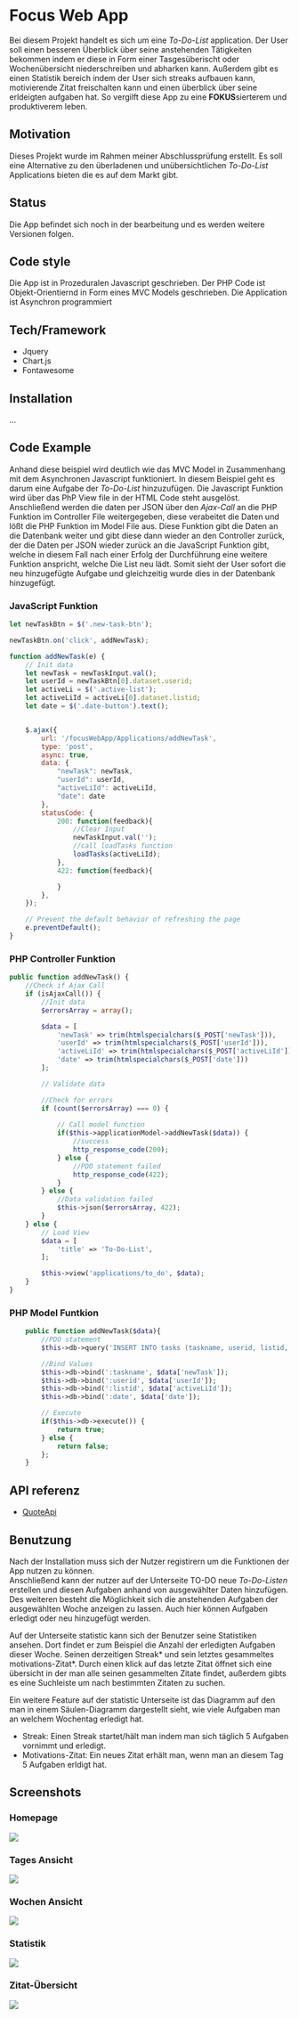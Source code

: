 # Focus Web App
Bei diesem Projekt handelt es sich um eine *To-Do-List* application. Der User soll einen besseren Überblick über seine anstehenden Tätigkeiten bekommen indem er diese in Form einer Tasgesüberischt oder Wochenübersicht niederschreiben und abharken kann. Außerdem gibt es einen Statistik bereich indem der User sich streaks aufbauen kann, motivierende Zitat freischalten kann und einen überblick über seine erldeigten aufgaben hat. So vergilft diese App zu eine **FOKUS**sierterem und produktiverem leben.  

## Motivation
Dieses Projekt wurde im Rahmen meiner Abschlussprüfung erstellt. Es soll eine Alternative zu den überladenen und unübersichtlichen *To-Do-List* Applications bieten die es auf dem Markt gibt.

## Status 
Die App befindet sich noch in der bearbeitung und es werden weitere Versionen folgen.

## Code style
Die App ist in Prozeduralen Javascript geschrieben. Der PHP Code ist Objekt-Orientiernd in Form eines MVC Models geschrieben. Die Application ist Asynchron programmiert 

## Tech/Framework 
- Jquery
- Chart.js
- Fontawesome

## Installation
...

## Code Example
Anhand diese beispiel wird deutlich wie das MVC Model in Zusammenhang mit dem Asynchronen Javascript funktioniert. In diesem Beispiel geht es darum eine Aufgabe der *To-Do-List* hinzuzufügen. Die Javascript Funktion wird über das PhP View file in der HTML Code steht ausgelöst. Anschließend werden die daten per JSON über den *Ajax-Call* an die PHP Funktion im Controller File weitergegeben, diese verabeitet die Daten und lößt die PHP Funktion im Model File aus. Diese Funktion gibt die Daten an die Datenbank weiter und gibt diese dann wieder an den Controller zurück, der die Daten per JSON wieder zurück an die JavaScript Funktion gibt, welche in diesem Fall nach einer Erfolg der Durchführung eine weitere Funktion anspricht, welche Die List neu lädt. Somit sieht der User sofort die neu hinzugefügte Aufgabe und gleichzeitig wurde dies in der Datenbank hinzugefügt.

### JavaScript Funktion

```JavaScript
let newTaskBtn = $('.new-task-btn');

newTaskBtn.on('click', addNewTask);

function addNewTask(e) {
    // Init data
    let newTask = newTaskInput.val();
    let userId = newTaskBtn[0].dataset.userid;
    let activeLi = $('.active-list');
    let activeLiId = activeLi[0].dataset.listid;
    let date = $('.date-button').text();


    $.ajax({
        url: '/focusWebApp/Applications/addNewTask',
		type: 'post',
		async: true,
		data: {
            "newTask": newTask,
            "userId": userId,
            "activeLiId": activeLiId,
            "date": date
		},
		statusCode: {
			200: function(feedback){
                //Clear Input
                newTaskInput.val('');
                //call loadTasks function
                loadTasks(activeLiId);
			},
			422: function(feedback){

			}
		},
    });

    // Prevent the default behavior of refreshing the page
    e.preventDefault();
} 
```

### PHP Controller Funktion

```php 
public function addNewTask() {
    //Check if Ajax Call
    if (isAjaxCall()) {
        //Init data 
        $errorsArray = array();

        $data = [
            'newTask' => trim(htmlspecialchars($_POST['newTask'])),
            'userId' => trim(htmlspecialchars($_POST['userId'])),
            'activeLiId' => trim(htmlspecialchars($_POST['activeLiId'])),
            'date' => trim(htmlspecialchars($_POST['date']))
        ];

        // Validate data

        //Check for errors
        if (count($errorsArray) === 0) {
            
            // Call model function
            if($this->applicationModel->addNewTask($data)) {
                //success
                http_response_code(200);
            } else {
                //PDO statement failed
                http_response_code(422);
            }
        } else {
            //Data validation failed
            $this->json($errorsArray, 422);
        }
    } else {
        // Load View
        $data = [
            'title' => 'To-Do-List',
        ];

        $this->view('applications/to_do', $data);
    }
}
```

### PHP Model Funtkion

```php
    public function addNewTask($data){
        //PDO statement
        $this->db->query('INSERT INTO tasks (taskname, userid, listid, date) VALUES (:taskname, :userid, :listid, :date)');

        //Bind Values
        $this->db->bind(':taskname', $data['newTask']);
        $this->db->bind(':userid', $data['userId']);
        $this->db->bind(':listid', $data['activeLiId']);
        $this->db->bind(':date', $data['date']);

        // Execute
        if($this->db->execute()) {
            return true;
        } else {
            return false;
        };
    }
```

## API referenz
- [QuoteApi](https://type.fit/api/quotes)

## Benutzung
Nach der Installation muss sich der Nutzer registirern um die Funktionen der App nutzen zu können.  
Anschließend kann der nutzer auf der Unterseite TO-DO neue *To-Do-Listen* erstellen und diesen Aufgaben anhand von ausgewählter Daten hinzufügen.  
Des weiteren besteht die Möglichkeit sich die anstehenden Aufgaben der ausgewählten Woche anzeigen zu lassen. Auch hier können Aufgaben erledigt oder neu hinzugefügt werden.  

Auf der Unterseite statistic kann sich der Benutzer seine Statistiken ansehen. Dort findet er zum Beispiel die Anzahl der erledigten Aufgaben dieser Woche. Seinen derzeitigen Streak* und sein letztes gesammeltes motivations-Zitat*. Durch einen klick auf das letzte Zitat öffnet sich eine übersicht in der man alle seinen gesammelten Zitate findet, außerdem gibts es eine Suchleiste um nach bestimmten Zitaten zu suchen.  

Ein weitere Feature auf der statistic Unterseite ist das Diagramm auf den man in einem Säulen-Diagramm dargestellt sieht, wie viele Aufgaben man an welchem Wochentag erledigt hat. 

- Streak: Einen Streak startet/hält man indem man sich täglich 5 Aufgaben vornimmt und erledigt.
- Motivations-Zitat: Ein neues Zitat erhält man, wenn man an diesem Tag 5 Aufgaben erldigt hat.

## Screenshots  
### **Homepage**
![](public/img/md-pictures/Hompage.png)

### **Tages Ansicht**
![](public/img/md-pictures/Day-overview.png)

### **Wochen Ansicht**
![](public/img/md-pictures/Week-overview.png)

### **Statistik**
![](public/img/md-pictures/Statistics.png)

### **Zitat-Übersicht**
![](public/img/md-pictures/Quote-overview.png)



